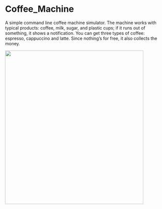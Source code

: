 # Coffee_Machine

A simple command line coffee machine simulator. The machine works with typical products: coffee, milk, sugar, and plastic cups; if it runs out of something, it shows a notification. You can get three types of coffee: espresso, cappuccino and latte. Since nothing’s for free, it also collects the money.

<img src="https://user-images.githubusercontent.com/24512519/143506870-5a1a5e78-80dd-403a-b9f0-027209ac347a.png" width="450" height="500">
